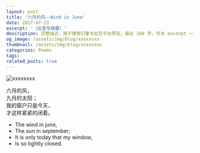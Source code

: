 ```yaml
---
layout: post
title: '六月的风——Wind in June'
date: 2017-07-23
excerpt: '（这里写摘要）'
description: 完整描述，用于搜索引擎与社交平台预览，最长 160 字，可与 excerpt 一致
og_image: /assets/img/blog/xxxxxxxx
thumbnail: /assets/img/blog/xxxxxxxx
categories: Poems
tags: 
related_posts: true
---
```


<img src="/assets/img/blog/xxxxxxxx" alt="xxxxxxxx">

六月的风，  
九月的太阳；  
我的窗户只是今天，  
才这样紧紧的闭着。

- The wind in june,
- The sun in september;
- It is only today that my window,
- Is so tightly closed.